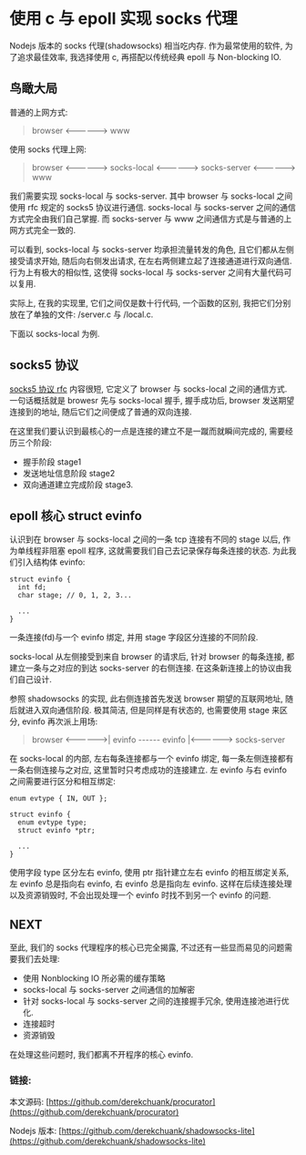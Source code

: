 # 使用 c 与 epoll 实现 socks 代理

Nodejs 版本的 socks 代理(shadowsocks) 相当吃内存. 作为最常使用的软件, 为了追求最佳效率, 我选择使用 c, 再搭配以传统经典 epoll 与 Non-blocking IO.

## 鸟瞰大局

普通的上网方式:

> browser <------> www

使用 socks 代理上网:

> browser <------> socks-local <------> socks-server <------> www

我们需要实现 socks-local 与 socks-server. 其中 browser 与 socks-local 之间使用 rfc 规定的 socks5 协议进行通信. socks-local 与 socks-server 之间的通信方式完全由我们自己掌握. 而 socks-server 与 www 之间通信方式是与普通的上网方式完全一致的.

可以看到, socks-local 与 socks-server 均承担流量转发的角色, 且它们都从左侧接受请求开始, 随后向右侧发出请求, 在左右两侧建立起了连接通道进行双向通信. 行为上有极大的相似性, 这使得 socks-local 与 socks-server 之间有大量代码可以复用. 

实际上, 在我的实现里, 它们之间仅是数十行代码, 一个函数的区别, 我把它们分别放在了单独的文件: /server.c 与 /local.c.

下面以 socks-local 为例.

## socks5 协议

[socks5 协议 rfc](https://tools.ietf.org/html/rfc1928) 内容很短, 它定义了 browser 与 socks-local 之间的通信方式. 一句话概括就是 browesr 先与 socks-local 握手, 握手成功后, browser 发送期望连接到的地址, 随后它们之间便成了普通的双向连接. 

在这里我们要认识到最核心的一点是连接的建立不是一蹴而就瞬间完成的, 需要经历三个阶段:

* 握手阶段 stage1
* 发送地址信息阶段 stage2
* 双向通道建立完成阶段 stage3.

## epoll 核心 struct evinfo

认识到在 browser 与 socks-local 之间的一条 tcp 连接有不同的 stage 以后, 作为单线程非阻塞 epoll 程序, 这就需要我们自己去记录保存每条连接的状态. 为此我们引入结构体 evinfo:

```
struct evinfo {
  int fd;
  char stage; // 0, 1, 2, 3...

  ...
}
``` 

一条连接(fd)与一个 evinfo 绑定, 并用 stage 字段区分连接的不同阶段.

socks-local 从左侧接受到来自 browser 的请求后, 针对 browser 的每条连接, 都建立一条与之对应的到达 socks-server 的右侧连接. 在这条新连接上的协议由我们自己设计. 

参照 shadowsocks 的实现, 此右侧连接首先发送 browser 期望的互联网地址, 随后就进入双向通信阶段. 极其简洁, 但是同样是有状态的, 也需要使用 stage 来区分, evinfo 再次派上用场:

> browser <------>| evinfo ------ evinfo |<------> socks-server

在 socks-local 的内部, 左右每条连接都与一个 evinfo 绑定, 每一条左侧连接都有一条右侧连接与之对应, 这里暂时只考虑成功的连接建立. 左 evinfo 与右 evinfo 之间需要进行区分和相互绑定:

```
enum evtype { IN, OUT };

struct evinfo {
  enum evtype type;
  struct evinfo *ptr;

  ...
}
```

使用字段 type 区分左右 evinfo, 使用 ptr 指针建立左右 evinfo 的相互绑定关系, 左 evinfo 总是指向右 evinfo, 右 evinfo 总是指向左 evinfo. 这样在后续连接处理以及资源销毁时, 不会出现处理一个 evinfo 时找不到另一个 evinfo 的问题. 

## NEXT

至此, 我们的 socks 代理程序的核心已完全揭露, 不过还有一些显而易见的问题需要我们去处理:

* 使用 Nonblocking IO 所必需的缓存策略
* socks-local 与 socks-server 之间通信的加解密
* 针对 socks-local 与 socks-server 之间的连接握手冗余, 使用连接池进行优化.
* 连接超时
* 资源销毁

在处理这些问题时, 我们都离不开程序的核心 evinfo.

### 链接:

本文源码: [https://github.com/derekchuank/procurator](https://github.com/derekchuank/procurator)

Nodejs 版本: [https://github.com/derekchuank/shadowsocks-lite](https://github.com/derekchuank/shadowsocks-lite)

